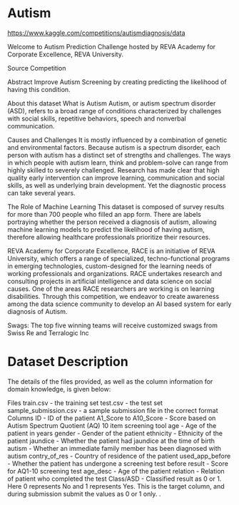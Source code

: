 # Autism
https://www.kaggle.com/competitions/autismdiagnosis/data


Welcome to Autism Prediction Challenge hosted by REVA Academy for Corporate Excellence, REVA University.

Source Competition

Abstract
Improve Autism Screening by creating predicting the likelihood of having this condition.

About this dataset
What is Autism
Autism, or autism spectrum disorder (ASD), refers to a broad range of conditions characterized by challenges with social skills, repetitive behaviors, speech and nonverbal communication.

Causes and Challenges
It is mostly influenced by a combination of genetic and environmental factors. Because autism is a spectrum disorder, each person with autism has a distinct set of strengths and challenges. The ways in which people with autism learn, think and problem-solve can range from highly skilled to severely challenged.
Research has made clear that high quality early intervention can improve learning, communication and social skills, as well as underlying brain development. Yet the diagnostic process can take several years.

The Role of Machine Learning
This dataset is composed of survey results for more than 700 people who filled an app form. There are labels portraying whether the person received a diagnosis of autism, allowing machine learning models to predict the likelihood of having autism, therefore allowing healthcare professionals prioritize their resources.

REVA Academy for Corporate Excellence, RACE is an initiative of REVA University, which offers a range of specialized, techno-functional programs in emerging technologies, custom-designed for the learning needs of working professionals and organizations. RACE undertakes research and consulting projects in artificial intelligence and data science on social causes. One of the areas RACE researchers are working is on learning disabilities. Through this competition, we endeavor to create awareness among the data science community to develop an AI based system for early diagnosis of Autism.

Swags: The top five winning teams will receive customized swags from Swiss Re and Terralogic Inc

# Dataset Description
The details of the files provided, as well as the column information for domain knowledge, is given below:

Files
train.csv - the training set
test.csv - the test set
sample_submission.csv - a sample submission file in the correct format
Columns
ID - ID of the patient
A1_Score to A10_Score - Score based on Autism Spectrum Quotient (AQ) 10 item screening tool
age - Age of the patient in years
gender - Gender of the patient
ethnicity - Ethnicity of the patient
jaundice - Whether the patient had jaundice at the time of birth
autism - Whether an immediate family member has been diagnosed with autism
contry_of_res - Country of residence of the patient
used_app_before - Whether the patient has undergone a screening test before
result - Score for AQ1-10 screening test
age_desc - Age of the patient
relation - Relation of patient who completed the test
Class/ASD - Classified result as 0 or 1. Here 0 represents No and 1 represents Yes. This is the target column, and during submission submit the values as 0 or 1 only.
.
